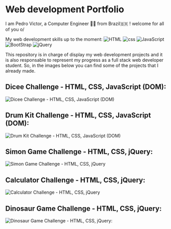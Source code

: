 # Web development Portfolio

I am Pedro Victor, a Computer Engineer 👨‍💻  from Brazil🇧🇷 ! welcome for all of you o/

My web development skills up to the moment: ![HTML](https://lh3.googleusercontent.com/pw/AM-JKLV99mu0u4DAu8z1d_traoq3d6lGhXk37TbfnDJyhsGlg1fSVvFpVq0Aj1Bogn1tbIEB5uOtOeANVzmb92tAW9h-UqynkZEvSBgcs1eSHl_-FS08XPZIsQtQX8y4N8520kQa1_otLIStqXZ2yyVPcO9_=s40-no?authuser=0) ![css](https://lh3.googleusercontent.com/pw/AM-JKLWl93LgcW96fnm9xs5Nm0kwnCHDfQ-D3YRjA7cPg335Srq2pa_tGjUPutlDfPP2RuafsKhDsmf17xJDqOA_RwSzXpkCJ_LmZ2g-NM9xvxVwFuNvJ-VKci1FGW2NsOHmI0taKdOcjhj4zvSWdUilRjP4=s40-no?authuser=0) ![JavaScript](https://lh3.googleusercontent.com/pw/AM-JKLVZYnEU0ufG_cRTypbBQUcpPQ6ZjkF7prBx0xEVfabzdwXG28z9RisV53OiaVDJwNoPa2eHyUKSUgKkaPypvr_j0QPXXHtjYB3IjHPEaEhselscKXNdqixdmUS9DQeEGIFWYUnhtMN1FwausWJlto-t=s40-no?authuser=0) ![BootStrap](https://lh3.googleusercontent.com/pw/AM-JKLXr37bvvmj4mNVtOLCU-70dg6bQrf13HFGTtpZdwzHA-dTt0wg3hc4bH0Em23UfbeVnIUs-jcN4Q8UgcL_2PLD0WpNz5wjQf-5ExC5OifVqriGw4V8sSu2T82jdw7yRLM25XGZpU3Gj0Z-a2D9z2Fck=s40-no?authuser=0) ![jQuery](https://lh3.googleusercontent.com/pw/AM-JKLXrZepIP0USJItGLQMvyJU75zHq3Y6DRYVpQ0rGZyg7qTdSgKjr2V_htYCJ0RJtZKtdpDlY4kIeyBtiz3NpUiwlnkQwo4NHRy5mIGgaLFFBq4e-IAoAFSzsAk0oBr8MPmXrrwdCziSBntwK0qo9Px-U=w53-h40-no?authuser=0)

This repository is in charge of display my web development projects and it is also responsable to represent my progress as a full stack web developer student. So, in the images below
you can find some of the projects that I already made.

## Dicee Challenge - HTML, CSS, JavaScript (DOM):

![Dicee Challenge - HTML, CSS, JavaScript (DOM)](https://lh3.googleusercontent.com/pw/AM-JKLVe2tW41qWNUrQJz-WRkg3JhKr5UEFKJ96AAaBdekJUflWOm9yzqvyyIaIoni0uINMjSICG2oWcYukfg-lqEC7jXt1iFk3sp-brKuhKu6IExy1VFGFIazGIBbA-XURX1lOXt7i7kw_1ECIkJcxXSdGq=w1846-h938-no?authuser=0)

## Drum Kit Challenge - HTML, CSS, JavaScript (DOM):

![Drum Kit Challenge - HTML, CSS, JavaScript (DOM)](https://lh3.googleusercontent.com/pw/AM-JKLXda5627M7J3ZLdB2RfyrDngsVH6XxTp_rANIcA0JMm0430d__O-nFjkUS40unT__g1SKgUANWzI54awJx11IlCxg3SI2TrKZMccQQ5oT4H9W-jCleJIA6s9qaUdP-K6hz7v1X5_mtL_CJcTnefVoEJ=w1846-h938-no?authuser=0)

## Simon Game Challenge - HTML, CSS, jQuery:

![Simon Game Challenge - HTML, CSS, jQuery](https://lh3.googleusercontent.com/pw/AM-JKLUsWegvB3fyq_Vmob-owxIzGGf73aJf-u1hAj63wDFfaYrAxzXd4P439MQiNP9QioRhIhyax7yb5_OUaLUWgfQ6dg9J9Ysrbxq5-4_dNBG9YlQmih2L8t-ZUuDJ_quq1ZjGqBvhkEieuI-iad8DnGU6=w1846-h938-no?authuser=0)

## Calculator Challenge - HTML, CSS, jQuery:

![Calculator Challenge - HTML, CSS, jQuery](https://lh3.googleusercontent.com/pw/AM-JKLUF6no_X8NxeeNcuBrG0mALrJEkT-TFY_FPcRAN0WZTFw97HSDrT3qDE5y91a_vrJ4EeL3Rj-9Gp_nBrQQHTna0tsvc-LYj0a_00tmWY-m13Nr8gGh7Iq2iTLLFaIBSXOZ3qiOzLu6MC17BWSuQ1YyN=w1846-h938-no?authuser=0)

## Dinosaur Game Challenge - HTML, CSS, jQuery: 

![Dinosaur Game Challenge - HTML, CSS, jQuery:](https://lh3.googleusercontent.com/pw/AM-JKLXjdqGsGg0KNtZA--dxH3M8imR9Xggxic8p_htxaUj6NIkI-aOYO1nc9rs46UBCtR8H3uZHVN8--5bPRdv-RQR83LFOHCc_DBnGqaxSGfYBaKCkuULFApp9M2W-xOWtxivfkSwvS_ww4e2aLowtncjN=w1846-h938-no?authuser=0)
